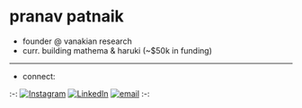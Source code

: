 # pranav patnaik
* founder @ vanakian research
* curr. building mathema & haruki (~$50k in funding)
---
* connect:

:-: [![Instagram](https://img.shields.io/badge/Instagram-%23E4405F.svg?logo=Instagram&logoColor=white)](https://instagram.com/pranavpatnaik_) [![LinkedIn](https://img.shields.io/badge/LinkedIn-%230077B5.svg?logo=linkedin&logoColor=white)](https://linkedin.com/in/pranavpatnaik) [![email](https://img.shields.io/badge/Email-D14836?logo=gmail&logoColor=white)](mailto:pranavsaipatnaik@gmail.com)  :-:

